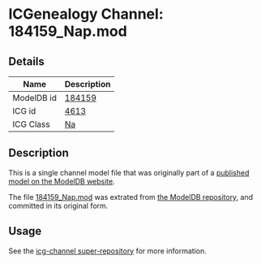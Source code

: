 # ICGenealogy Channel: 184159\_Nap.mod

## Details

Name | Description
---- | -----------
ModelDB id | [184159](http://senselab.med.yale.edu/ModelDB/ShowModel.cshtml?model=184159)
ICG id | [4613](http://icg.neurotheory.ox.ac.uk/channels/2/4613)
ICG Class | [Na](http://icg.neurotheory.ox.ac.uk/channels/2)

## Description

This is a single channel model file that was originally part of a [published model on the ModelDB website](http://senselab.med.yale.edu/mModelDB/ShowModel.cshtml?model=184159).

The file [184159\_Nap.mod](184159_Nap.mod) was extrated from [the ModelDB repository](http://senselab.med.yale.edu/ModelDB/ShowModel.cshtml?model=184159), and committed in its original form.

## Usage

See the [icg-channel super-repository](https://github.com/icgenealogy/icg-channels) for more information.